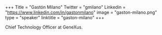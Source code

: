 +++
Title = "Gastón Milano"
Twitter = "gmilano"
Linkedin = "https://www.linkedin.com/in/gastonmilano"
image = "gaston-milano.png"
type = "speaker"
linktitle = "gaston-milano"
+++

Chief Technology Officer at GeneXus.
